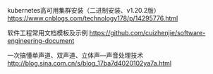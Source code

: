 kubernetes高可用集群安装（二进制安装、v1.20.2版）  https://www.cnblogs.com/technology178/p/14295776.html

软件工程常用文档模板及示例   https://github.com/cuizhenjie/software-engineering-document

一次搞懂单声道、双声道、立体声—声音处理技术  http://blog.sina.com.cn/s/blog_17ba7d4020102ya7a.html
